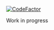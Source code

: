 [![CodeFactor](https://www.codefactor.io/repository/github/vierdant/gmtoolbox/badge?style=for-the-badge)](https://www.codefactor.io/repository/github/vierdant/gmtoolbox)

Work in progress
